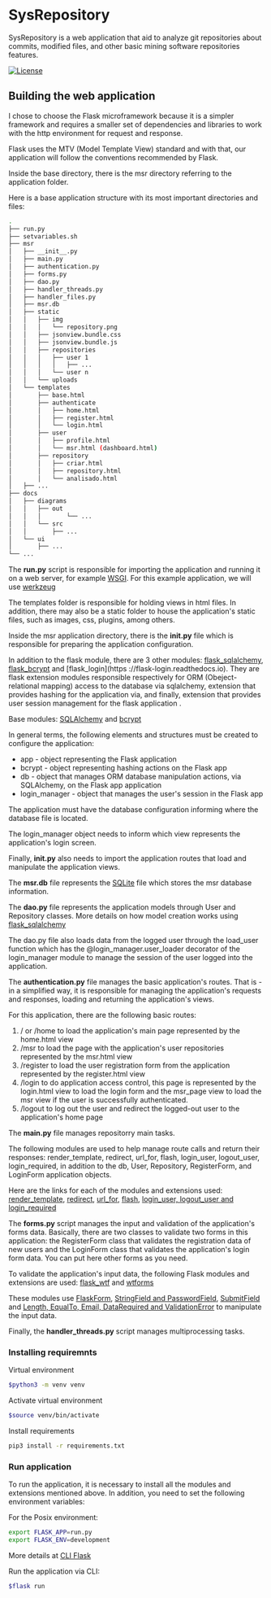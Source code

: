 # SysRepository

SysRepository is a web application that aid to analyze git repositories about commits, modified files, and other basic mining software repositories features.

[![License](https://img.shields.io/badge/License-BSD%202--Clause-orange.svg)](https://github.com/myplayareas/sysrepository/blob/master/LICENSE)

## Building the web application

I chose to choose the Flask microframework because it is a simpler framework and requires a smaller set of dependencies and libraries to work with the http environment for request and response.

Flask uses the MTV (Model Template View) standard and with that, our application will follow the conventions recommended by Flask.

Inside the base directory, there is the msr directory referring to the application folder.

Here is a base application structure with its most important directories and files:

```bash
.
├── run.py
├── setvariables.sh
├── msr
│   ├── __init__.py
│   ├── main.py
│   ├── authentication.py
│   ├── forms.py
│   ├── dao.py
│   ├── handler_threads.py
│   ├── handler_files.py
│   ├── msr.db
│   ├── static
│   │   ├── img
│   │   │   └── repository.png
│   │   ├── jsonview.bundle.css
│   │   ├── jsonview.bundle.js
│   │   ├── repositories
│   │   │   ├── user 1
│   │   │   │   ├── ...
│   │   │   └── user n
│   │   └── uploads
│   └── templates
│       ├── base.html
│       ├── authenticate
│       │   ├── home.html
│       │   ├── register.html
│       │   └── login.html
│       ├── user
│       │   ├── profile.html
│       │   └── msr.html (dashboard.html)
│       ├── repository
│       │   ├── criar.html
│       │   ├── repository.html
│       │   └── analisado.html 
│	├── ...
├── docs
│   ├── diagrams
│   │   ├── out
│   │   │       └── ...
│   │   └── src
│   │       ├── ...
│   └── ui
│       ├── ...
└── ...
```

The **run.py** script is responsible for importing the application and running it on a web server, for example [WSGI](https://en.wikipedia.org/wiki/Web_Server_Gateway_Interface). For this example application, we will use [werkzeug](https://www.palletsprojects.com/p/werkzeug)

The templates folder is responsible for holding views in html files. In addition, there may also be a static folder to house the application's static files, such as images, css, plugins, among others.

Inside the msr application directory, there is the **__init__.py** file which is responsible for preparing the application configuration.

In addition to the flask module, there are 3 other modules: [flask_sqlalchemy](https://flask-sqlalchemy.palletsprojects.com), [flask_bcrypt](https://flask-bcrypt.readthedocs.io) and [flask_login](https ://flask-login.readthedocs.io). They are flask extension modules responsible respectively for ORM (Obeject-relational mapping) access to the database via sqlalchemy, extension that provides hashing for the application via, and finally, extension that provides user session management for the flask application .

Base modules: [SQLAlchemy](https://www.sqlalchemy.org) and [bcrypt](https://pypi.org/project/bcrypt)

In general terms, the following elements and structures must be created to configure the application:

- app - object representing the Flask application
- bcrypt - object representing hashing actions on the Flask app
- db - object that manages ORM database manipulation actions, via SQLAlchemy, on the Flask app application
- login_manager - object that manages the user's session in the Flask app

The application must have the database configuration informing where the database file is located.

The login_manager object needs to inform which view represents the application's login screen.

Finally, **__init__.py** also needs to import the application routes that load and manipulate the application views.

The **msr.db** file represents the [SQLite](https://www.sqlite.org/index.html) file which stores the msr database information.

The **dao.py** file represents the application models through User and Repository classes. More details on how model creation works using [flask_sqlalchemy](https://flask-sqlalchemy.palletsprojects.com/en/2.x/quickstart)

The dao.py file also loads data from the logged user through the load_user function which has the @login_manager.user_loader decorator of the login_manager module to manage the session of the user logged into the application.

The **authentication.py** file manages the basic application's routes. That is - in a simplified way, it is responsible for managing the application's requests and responses, loading and returning the application's views.

For this application, there are the following basic routes:
1. / or /home to load the application's main page represented by the home.html view
2. /msr to load the page with the application's user repositories represented by the msr.html view
3. /register to load the user registration form from the application represented by the register.html view
4. /login to do application access control, this page is represented by the login.html view to load the login form and the msr_page view to load the msr view if the user is successfully authenticated.
5. /logout to log out the user and redirect the logged-out user to the application's home page

The **main.py** file manages repositorry main tasks.

The following modules are used to help manage route calls and return their responses: render_template, redirect, url_for, flash, login_user, logout_user, login_required, in addition to the db, User, Repository, RegisterForm, and LoginForm application objects.

Here are the links for each of the modules and extensions used: [render_template](https://flask.palletsprojects.com/en/2.0.x/api/#flask.render_template),
[redirect](https://flask.palletsprojects.com/en/2.0.x/api/#flask.render_template), [url_for](https://flask.palletsprojects.com/en/2.0.x/api/#flask.url_for),
[flash](https://flask.palletsprojects.com/en/2.0.x/patterns/flashing), [login_user, logout_user and login_required](https://flask-login.readthedocs.io/en/latest/#flask_login.login_user)

The **forms.py** script manages the input and validation of the application's forms data. Basically, there are two classes to validate two forms in this application: the RegisterForm class that validates the registration data of new users and the LoginForm class that validates the application's login form data. You can put here other forms as you need.

To validate the application's input data, the following Flask modules and extensions are used: [flask_wtf](https://flask-wtf.readthedocs.io) and [wtforms](https://flask-wtf.readthedocs.io)

These modules use [FlaskForm](https://flask-wtf.readthedocs.io/en/0.15.x/quickstart/#validating-forms), [StringField and PasswordField](https://wtforms.readthedocs.io/en/2.3.x/fields),
[SubmitField](https://wtforms.readthedocs.io/en/2.3.x/fields/#wtforms.fields.SubmitField) and [Length, EqualTo, Email, DataRequired and ValidationError](https://wtforms.readthedocs.io/en/2.3.x/validators) to manipulate the input data.

Finally, the **handler_threads.py** script manages multiprocessing tasks.

### Installing requiremnts 

Virtual environment
```bash
$python3 -m venv venv
```

Activate virtual environment
```bash
$source venv/bin/activate
```

Install requirements
```bash
pip3 install -r requirements.txt
```

### Run application

To run the application, it is necessary to install all the modules and extensions mentioned above. In addition, you need to set the following environment variables:

For the Posix environment:
```bash
export FLASK_APP=run.py
export FLASK_ENV=development
```
More details at [CLI Flask](https://flask.palletsprojects.com/en/2.0.x/cli/)

Run the application via CLI:
```bash
$flask run
```
